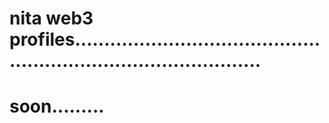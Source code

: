 # nita web3 profiles.....................................................................................
# soon.........
